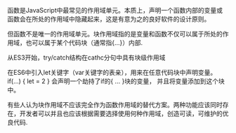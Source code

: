 函数是JavaScript中最常见的作用域单元。本质上，声明一个函数内部的变量或函数会在所处的作用域中隐藏起来，这是有意为之的良好软件的设计原则。

但函数不是唯一的作用域单元。块作用域指的是变量和函数不仅可以属于所处的作用域，也可以属于某个代码块（通常指{...}）内部.

从ES3开始，try/catch结构在cathc分句中具有块级作用域

在ES6中引入let关键字（var关键字的表亲），用来在任意代码块中声明变量。if(...) { let = 2 } 会声明一个劫持了if的{ ... }块的变量， 并且将变量添加到这个块中。

有些人认为块作用域不应该完全作为函数作用域的替代方案。两种功能应该同时存在，开发者可以并且也应该根据需要选择使用何种作用域，创造可读，可维护的优良代码.